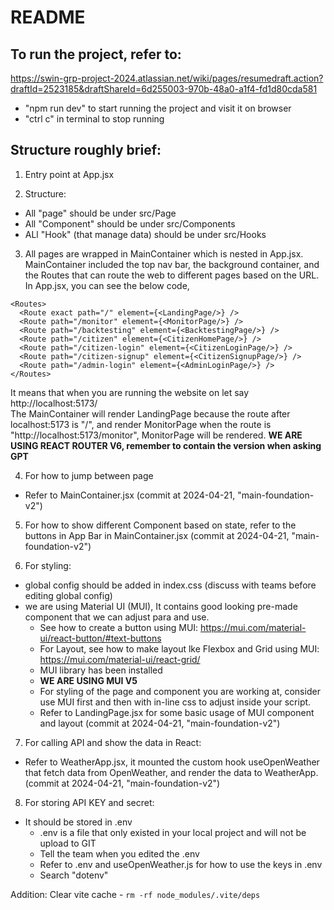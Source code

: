 
# README

## To run the project, refer to:
https://swin-grp-project-2024.atlassian.net/wiki/pages/resumedraft.action?draftId=2523185&draftShareId=6d255003-970b-48a0-a1f4-fd1d80cda581

- "npm run dev" to start running the project and visit it on browser
- "ctrl c" in terminal to stop running


## Structure roughly brief:
1. Entry point at App.jsx  

2. Structure:
- All "page" should be under src/Page
- All "Component" should be under src/Components
- ALl "Hook" (that manage data) should be under src/Hooks
  
3. All pages are wrapped in MainContainer which is nested in App.jsx. MainContainer included the top nav bar, the background container, and the Routes that can route the web to different pages based on the URL. In App.jsx, you can see the below code, 
```
<Routes>
  <Route exact path="/" element={<LandingPage/>} />
  <Route path="/monitor" element={<MonitorPage/>} />
  <Route path="/backtesting" element={<BacktestingPage/>} />
  <Route path="/citizen" element={<CitizenHomePage/>} />
  <Route path="/citizen-login" element={<CitizenLoginPage/>} />
  <Route path="/citizen-signup" element={<CitizenSignupPage/>} />
  <Route path="/admin-login" element={<AdminLoginPage/>} />
</Routes>
```
It means that when you are running the website on let say http://localhost:5173/  
The MainContainer will render LandingPage because the route after localhost:5173 is "/", and render MonitorPage when the route is "http://localhost:5173/monitor", MonitorPage will be rendered.
**WE ARE USING REACT ROUTER V6, remember to contain the version when asking GPT**  

4. For how to jump between page
- Refer to MainContainer.jsx (commit at 2024-04-21, "main-foundation-v2")

5. For how to show different Component based on state, refer to the buttons in App Bar in MainContainer.jsx (commit at 2024-04-21, "main-foundation-v2")

6. For styling:
- global config should be added in index.css (discuss with teams before editing global config)
- we are using Material UI (MUI), It contains good looking pre-made component that we can adjust para and use.
  - See how to create a button using MUI: https://mui.com/material-ui/react-button/#text-buttons
  - For Layout, see how to make layout lke Flexbox and Grid using MUI: https://mui.com/material-ui/react-grid/
  - MUI library has been installed
  - **WE ARE USING MUI V5**
  - For styling of the page and component you are working at, consider use MUI first and then with in-line css to adjust inside your script.
  - Refer to LandingPage.jsx for some basic usage of MUI component and layout (commit at 2024-04-21, "main-foundation-v2")

7. For calling API and show the data in React:
- Refer to WeatherApp.jsx, it mounted the custom hook useOpenWeather that fetch data from OpenWeather, and render the data to WeatherApp. (commit at 2024-04-21, "main-foundation-v2")

8. For storing API KEY and secret:
- It should be stored in .env
  - .env is a file that only existed in your local project and will not be upload to GIT
  - Tell the team when you edited the .env
  - Refer to .env and useOpenWeather.js for how to use the keys in .env
  - Search "dotenv"

Addition:
Clear vite cache - `rm -rf node_modules/.vite/deps`